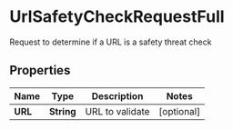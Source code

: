 

# UrlSafetyCheckRequestFull

Request to determine if a URL is a safety threat check
## Properties

Name | Type | Description | Notes
------------ | ------------- | ------------- | -------------
**URL** | **String** | URL to validate |  [optional]



